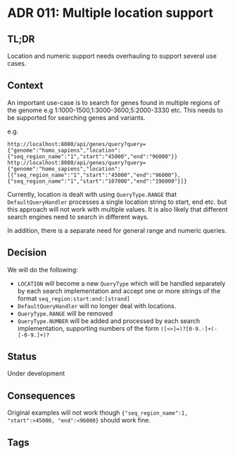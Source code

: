 # ADR 011: Multiple location support

## TL;DR
Location and numeric support needs overhauling to support several use cases.

## Context
An important use-case is to search for genes found in multiple regions of the genome e.g 1:1000-1500,1:3000-3600,5:2000-3330 etc. This needs to be supported for searching genes and variants.

e.g.
```
http://localhost:8080/api/genes/query?query={"genome":"homo_sapiens","location":{"seq_region_name":"1","start":"45000","end":"96000"}}
http://localhost:8080/api/genes/query?query={"genome":"homo_sapiens","location":[{"seq_region_name":"1","start":"45000","end":"96000"},{"seq_region_name":"1","start":"107000","end":"196000"}]}
```

Currently, location is dealt with using `QueryType.RANGE` that `DefaultQueryHandler` processes a single location string to start, end etc. but this approach will not work with multiple values. It is also likely that different search engines need to search in different ways.

In addition, there is a separate need for general range and numeric queries.

## Decision
We will do the following:
* `LOCATION` will become a new `QueryType` which will be handled separately by each search implementation and accept one or more strings of the format `seq_region:start:end:[strand]`
* `DefaultQueryHandler` will no longer deal with locations.
* `QueryType.RANGE` will be removed
* `QueryType.NUMBER` will be added and processed by each search implementation, supporting numbers of the form `([<>]=)?[0-9.-]+(-[-0-9.]+)?`

## Status
Under development

## Consequences
Original examples will not work though `{"seq_region_name":1, "start":>45000, "end":<96000}` should work fine.

## Tags
